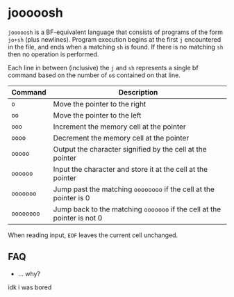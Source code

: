 # jooooosh
`jooooosh` is a BF-equivalent language that consists of programs of the form `jo+sh` (plus newlines).
Program execution begins at the first `j` encountered in the file, and ends when a matching `sh` is found. If there is no matching `sh` then no operation is performed.

Each line in between (inclusive) the `j` and `sh` represents a single bf command based on the number of `o`s contained on that line.

| Command        | Description                                                       |
| -------------- | ----------------------------------------------------------------- |
|   `o`          | Move the pointer to the right                                     |
|   `oo`         | Move the pointer to the left                                      |
|   `ooo`        | Increment the memory cell at the pointer                          |
|   `oooo`       | Decrement the memory cell at the pointer                          |
|   `ooooo`      | Output the character signified by the cell at the pointer         |
|   `oooooo`     | Input the character and store it at the cell at the pointer       |
|   `ooooooo`    | Jump past the matching `oooooooo` if the cell at the pointer is 0        |
|   `oooooooo`   | Jump back to the matching `ooooooo` if the cell at the pointer is not 0 |

When reading input, `EOF` leaves the current cell unchanged.


## FAQ

- ... why?

idk i was bored
